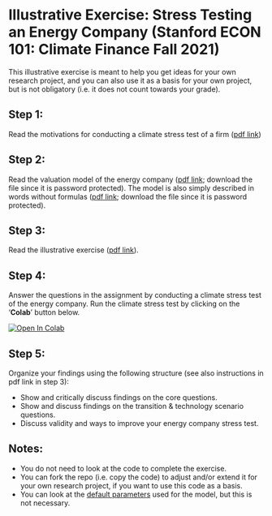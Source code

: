 # Illustrative Exercise: Stress Testing an Energy Company (Stanford ECON 101: Climate Finance Fall 2021)

This illustrative exercise is meant to help you get ideas for your own research project, and you can also use it as a basis for your own project, but is not obligatory (i.e. it does not count towards your grade).

## Step 1:

Read the motivations for conducting a climate stress test of a firm ([pdf link](https://github.com/rht/climate_stress_test_energy_company/blob/main/pdfs/Motivation-for-Climate-Stress-Testing-Econ-101-Climate-Finance-Stanford-Fall-2021.pdf))

## Step 2:

Read the valuation model of the energy company ([pdf link](https://github.com/rht/climate_stress_test_energy_company/blob/main/pdfs/Climate-Stress-Testing-an-Energy-Company-Illustrative-Valuation-Model-protected-3.pdf); download the file since it is password protected). The model is also simply described in words without formulas ([pdf link](https://github.com/rht/climate_stress_test_energy_company/blob/main/pdfs/Climate-Stress-Testing-an-Energy-Company-Valuation-Model-in-Words-Protected.pdf); download the file since it is password protected).

## Step 3:

Read the illustrative exercise ([pdf link](https://github.com/rht/climate_stress_test_energy_company/blob/main/pdfs/Illustrative-Excercise-Climate-Stress-Testing-an-Energy-Company-Climate-Finance-Course-Fall-2021-Stanford.pdf)).

## Step 4:

Answer the questions in the assignment by conducting a climate stress test of the energy company. Run the climate stress test by clicking on the ‘**Colab**’ button below.

[![Open In Colab](https://colab.research.google.com/assets/colab-badge.svg)](https://colab.research.google.com/github/rht/climate_stress_test_energy_company/blob/main/code/climate_stress_test.ipynb)

## Step 5:

Organize your findings using the following structure (see also instructions in pdf link in step 3):
* Show and critically discuss findings on the core questions.
* Show and discuss findings on the transition & technology scenario questions.
* Discuss validity and ways to improve your energy company stress test.

## Notes:

* You do not need to look at the code to complete the exercise.
* You can fork the repo (i.e. copy the code) to adjust and/or extend it for your own research project, if you want to use this code as a basis.
* You can look at the [default parameters](https://github.com/rht/climate_stress_test_energy_company/blob/main/default_parameters%20(read%20optionally).md) used for the model, but this is not necessary.
